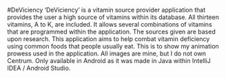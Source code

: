 #DeViciency
‘DeViciency’ is a vitamin source provider application that provides the user a high source of vitamins within its database. All thirteen vitamins, A to K, are included. It allows several combinations of vitamins that are programmed within the application. The sources given are based upon research. This application aims to help combat vitamin deficiency using common foods that people usually eat. This is to show my animation prowess used in the application. All images are mine, but I do not own Centrum. Only available in Android as it was made in Java within IntelliJ IDEA / Android Studio.

